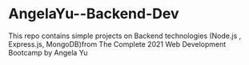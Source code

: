 # AngelaYu--Backend-Dev

This repo contains simple projects on Backend technologies (Node.js , Express.js, MongoDB)from The Complete 2021 Web Development Bootcamp by Angela Yu
